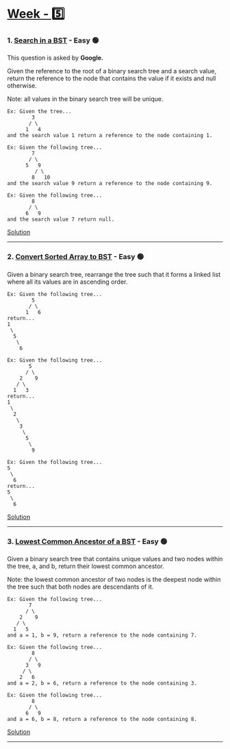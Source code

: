 # [Week - 5️⃣](https://github.com/AlbusDracoSam/DailyByte/tree/main/Week%20-%205%20Trees)

### 1. [Search in a BST](https://leetcode.com/problems/search-in-a-binary-search-tree/) - Easy 🟢

This question is asked by **Google.**

Given the reference to the root of a binary search tree and a search value, return the reference to the node that contains the value if it exists and null otherwise. 

Note: all values in the binary search tree will be unique. 

    Ex: Given the tree...
            3
           / \
          1   4
    and the search value 1 return a reference to the node containing 1.
    
    Ex: Given the following tree...
            7
           / \
          5   9
             / \ 
            8   10
    and the search value 9 return a reference to the node containing 9.
    
    Ex: Given the following tree...
            8
           / \
          6   9
    and the search value 7 return null.
    
[Solution]()

***

### 2. [Convert Sorted Array to BST](https://leetcode.com/problems/convert-sorted-array-to-binary-search-tree/) - Easy 🟢

Given a binary search tree, rearrange the tree such that it forms a linked list where all its values are in ascending order.

    Ex: Given the following tree...
            5
           / \
          1   6
    return...
    1
     \
      5
       \
        6
       
    Ex: Given the following tree...
           5
          / \
        2    9
       / \ 
      1   3 
    return...
    1
     \
      2
       \
        3
         \
          5
           \
            9
            
    Ex: Given the following tree...
    5
     \
      6
    return...
    5
     \
      6
      
[Solution]()

***

### 3. [Lowest Common Ancestor of a BST](https://leetcode.com/problems/lowest-common-ancestor-of-a-binary-search-tree/) - Easy 🟢

Given a binary search tree that contains unique values and two nodes within the tree, a, and b, return their lowest common ancestor. 

Note: the lowest common ancestor of two nodes is the deepest node within the tree such that both nodes are descendants of it.

    Ex: Given the following tree...
           7
          / \
        2    9
       / \ 
      1   5 
    and a = 1, b = 9, return a reference to the node containing 7.
    
    Ex: Given the following tree...
            8
           / \
          3   9
         / \ 
        2   6
    and a = 2, b = 6, return a reference to the node containing 3.
    
    Ex: Given the following tree...
            8
           / \
          6   9
    and a = 6, b = 8, return a reference to the node containing 8.
    
[Solution]()

***






